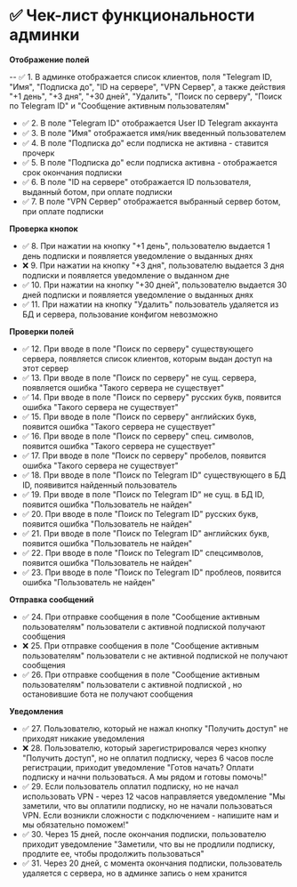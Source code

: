# ✅ Чек-лист функциональности админки

**Отображение полей**

-- ✅ 1. В админке отображается список клиентов, поля "Telegram ID, "Имя", "Подписка до", "ID на сервере", "VPN Сервер", а также действия "+1 день", "+3 дня", "+30 дней", "Удалить", "Поиск по серверу", "Поиск по Telegram ID" и "Сообщение активным пользователям"
- ✅ 2. В поле "Telegram ID" отображается User ID Telegram аккаунта
- ✅ 3. В поле "Имя" отображается имя/ник введенный пользователем
- ✅ 4. В поле "Подписка до" если подписка не активна - ставится прочерк
- ✅ 5. В поле "Подписка до" если подписка активна - отображается срок окончания подписки
- ✅ 6. В поле "ID на сервере" отображается ID пользователя, выданный ботом, при оплате подписки
- ✅ 7. В поле "VPN Сервер" отображается выбранный сервер ботом, при оплате подписки

**Проверка кнопок**

- ✅ 8. При нажатии на кнопку "+1 день", пользователю выдается 1 день подписки и появляется уведомление о выданных днях
- ❌ 9. При нажатии на кнопку "+3 дня", пользователю выдается 3 дня подписки и появляется уведомление о выданном дне 
- ✅ 10. При нажатии на кнопку "+30 дней", пользователю выдается 30 дней подписки и появляется уведомление о выданных днях 
- ✅ 11. При нажатии на кнопку "Удалить" пользователь удаляется из БД и сервера, пользование конфигом невозможно

**Проверки полей**

- ✅ 12. При вводе в поле "Поиск по серверу" существующего сервера, появляется список клиентов, которым выдан доступ на этот сервер
- ✅ 13. При вводе в поле "Поиск по серверу" не сущ. сервера, появляется ошибка "Такого сервера не существует" 
- ✅ 14. При вводе в поле "Поиск по серверу" русских букв, появится ошибка "Такого сервера не существует"
- ✅ 15. При вводе в поле "Поиск по серверу" английских букв, появится ошибка "Такого сервера не существует" 
- ✅ 16. При вводе в поле "Поиск по серверу" спец. символов, появится ошибка "Такого сервера не существует"
- ✅ 17. При вводе в поле "Поиск по серверу" пробелов, появится ошибка "Такого сервера не существует"
- ✅ 18. При вводе в поле "Поиск по Telegram ID" существующего в БД ID, появивится найденный пользователь
- ✅ 19. При вводе в поле "Поиск по Telegram ID" не сущ. в БД ID, появится ошибка "Пользователь не найден"
- ✅ 20. При вводе в поле "Поиск по Telegram ID" русских букв, появится ошибка "Пользователь не найден"
- ✅ 21. При вводе в поле "Поиск по Telegram ID" английских букв, появится ошибка "Пользователь не найден"
- ✅ 22. При вводе в поле "Поиск по Telegram ID" спецсимволов, появится ошибка "Пользователь не найден"
- ✅ 23. При вводе в поле "Поиск по Telegram ID" проблеов, появится ошибка "Пользователь не найден"

**Отправка сообщений**

- ✅ 24. При отправке сообщения в поле "Сообщение активным пользователям" пользователи с активной подпиской получают сообщения
- ❌ 25. При отправке сообщения в поле "Сообщение активным пользователям" пользователи с не активной подпиской не получают сообщения 
- ✅ 26. При отправке сообщения в поле "Сообщение активным пользователям" пользователи с активной подпиской , но остановившие бота не получают сообщения

**Уведомления**

- ✅ 27. Пользователю, который не нажал кнопку "Получить доступ" не приходят никакие уведомления
- ❌ 28. Пользователю, который зарегистрировался через кнопку "Получить доступ", но не оплатил подписку, через 6 часов после регистрации, приходит уведомление "Готов начать? Оплати подписку и начни пользоваться. А мы рядом и готовы помочь!"
- ✅ 29. Если пользователь оплатил подписку, но не начал использовать VPN - через 12 часов направляется уведомление "Мы заметили, что вы оплатили подписку, но не начали пользоваться VPN. Если возникли сложности с подключением - напишите нам и мы обязательно поможем!"
- ✅ 30. Через 15 дней, после окончания подписки, пользователю приходит уведомление "Заметили, что вы не продлили подписку, продлите ее, чтобы продолжить пользоваться"
- ✅ 31. Через 20 дней, с момента окончания подписки, пользователь удаляется с сервера, но в админке запись о нем хранится
